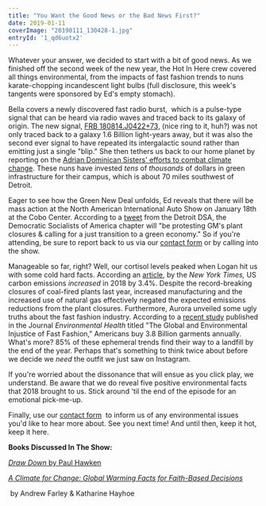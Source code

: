 ```yaml
---
title: "You Want the Good News or the Bad News First?"
date: 2019-01-11
coverImage: "20190111_130428-1.jpg"
entryId: '1_qd6uotx2'
---
```


Whatever your answer, we decided to start with a bit of good news. As we finished off the second week of the new year, the Hot In Here crew covered all things environmental, from the impacts of fast fashion trends to nuns karate-chopping incandescent light bulbs (full disclosure, this week's tangents were sponsored by Ed's empty stomach).

<!--more-->

Bella covers a newly discovered fast radio burst,  which is a pulse-type signal that can be heard via radio waves and traced back to its galaxy of origin. The new signal, [FRB 180814.J0422+73,](https://www.sciencenews.org/article/second-repeating-fast-radio-burst-tracked-distant-galaxy?tgt=nr) (nice ring to it, huh?) was not only traced back to a galaxy 1.6 Billion light-years away, but it was also the second ever signal to have repeated its intergalactic sound rather than emitting just a single "blip." She then tethers us back to our home planet by reporting on the [Adrian Dominican Sisters' efforts to combat climate change](https://www.bridgemi.com/michigan-environment-watch/these-michigan-nuns-are-fighting-climate-change-one-light-bulb-time). These nuns have invested _tens_ of _thousands_ of dollars in green infrastructure for their campus, which is about 70 miles southwest of Detroit.

Eager to see how the Green New Deal unfolds, Ed reveals that there will be mass action at the North American International Auto Show on January 18th at the Cobo Center. According to a [tweet](https://twitter.com/detroitdsa/status/1083011722456301569) from the Detroit DSA, the Democratic Socialists of America chapter will "be protesting GM's plant closures & calling for a just transition to a green economy." So if you're attending, be sure to report back to us via our [contact form](http://www.hotinhere.us/listen-live/) or by calling into the show.

Manageable so far, right? Well, our cortisol levels peaked when Logan hit us with some cold hard facts. According an [article](https://www.nytimes.com/2019/01/08/climate/greenhouse-gas-emissions-increase.html), by the _New York Times,_ US carbon emissions _increased_ in 2018 by 3.4%. Despite the record-breaking closures of coal-fired plants last year, increased manufacturing and the increased use of natural gas effectively negated the expected emissions reductions from the plant closures. Furthermore, Aurora unveiled some ugly truths about the fast fashion industry. According to a [recent study](https://ehjournal.biomedcentral.com/articles/10.1186/s12940-018-0433-7) published in the Journal _Environmental Health_ titled "The Global and Environmental Injustice of Fast Fashion," Americans buy 3.8 Billion garments annually. What's more? 85% of these ephemeral trends find their way to a landfill by the end of the year. Perhaps that's something to think twice about before we decide we _need_ the outfit we just saw on Instagram.

If you're worried about the dissonance that will ensue as you click play, we understand. Be aware that we do reveal five positive environmental facts that 2018 brought to us. Stick around 'til the end of the episode for an emotional pick-me-up.

Finally, use our [contact form](http://www.hotinhere.us/listen-live/)  to inform us of any environmental issues you'd like to hear more about. See you next time! And until then, keep it hot, keep it here.

**Books Discussed In The Show:**

[_Draw Down_ by Paul Hawken](https://www.drawdown.org/the-book)

[_A Climate for Change: Global Warming Facts for Faith-Based Decisions_](http://climateforchangethebook.com/)

 by Andrew Farley & Katharine Hayhoe
